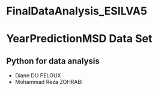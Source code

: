 # FinalDataAnalysis_ESILVA5

# YearPredictionMSD Data Set 
## Python for data analysis

* Diane DU PELOUX
* Mohammad Reza ZOHRABI
